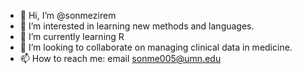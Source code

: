 - 👋 Hi, I’m @sonmezirem
- 👀 I’m interested in learning new methods and languages.
- 🌱 I’m currently learning R
- 💞️ I’m looking to collaborate on managing clinical data in medicine.
- 📫 How to reach me: email sonme005@umn.edu

<!---
sonmezirem/sonmezirem is a ✨ special ✨ repository because its `README.md` (this file) appears on your GitHub profile.
You can click the Preview link to take a look at your changes.
--->
